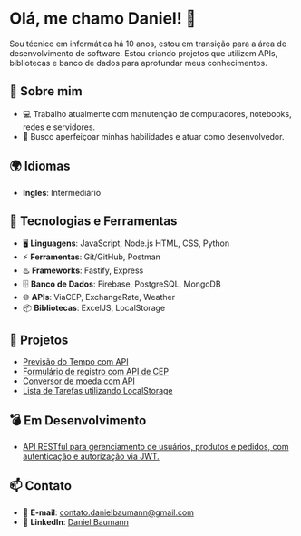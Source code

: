# Olá, me chamo Daniel! 👋

Sou técnico em informática há 10 anos, estou em transição para a área de desenvolvimento de software. Estou criando projetos que utilizem APIs, bibliotecas e banco de dados para aprofundar meus conhecimentos.

## 🚀 Sobre mim

- 💻 Trabalho atualmente com manutenção de computadores, notebooks, redes e servidores.
- 🎯 Busco aperfeiçoar minhas habilidades e atuar como desenvolvedor.

## 🌍 Idiomas

- **Ingles**: Intermediário

## 🔧 Tecnologias e Ferramentas

- 🖥️ **Linguagens**: JavaScript, Node.js HTML, CSS, Python
- ⚡ **Ferramentas**: Git/GitHub, Postman
- ♨️ **Frameworks**: Fastify, Express
- 🗄️ **Banco de Dados**: Firebase, PostgreSQL, MongoDB
- 🌐 **APIs**: ViaCEP, ExchangeRate, Weather
- 📦 **Bibliotecas**: ExcelJS, LocalStorage

## 📌 Projetos

- [Previsão do Tempo com API](https://weather-now-beryl.vercel.app/)
- [Formulário de registro com API de CEP](https://fast-cep-reg.vercel.app/)
- [Conversor de moeda com API](https://convert-easy-smoky.vercel.app/)
- [Lista de Tarefas utilizando LocalStorage](https://task-vault-eight.vercel.app/)

## 💣 Em Desenvolvimento
- [API RESTful para gerenciamento de usuários, produtos e pedidos, com autenticação e autorização via JWT.](https://github.com/BregNights/users-node-api)

## 📫 Contato

- 📧 **E-mail**: contato.danielbaumann@gmail.com
- 💼 **LinkedIn**: [Daniel Baumann](https://www.linkedin.com/in/eudanielbaumann/)
